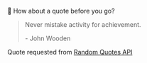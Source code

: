 📣 How about a quote before you go?

> Never mistake activity for achievement.
>
> <p>- John Wooden</p>

Quote requested from [Random Quotes API](https://github.com/lukePeavey/quotable)
